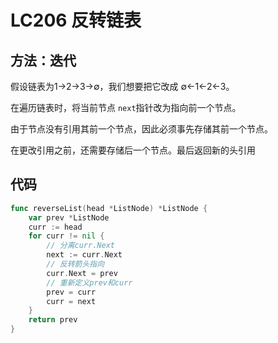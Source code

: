 # LC206 反转链表

## 方法：迭代

假设链表为1→2→3→∅，我们想要把它改成 ∅←1←2←3。

在遍历链表时，将当前节点 `next`指针改为指向前一个节点。

由于节点没有引用其前一个节点，因此必须事先存储其前一个节点。

在更改引用之前，还需要存储后一个节点。最后返回新的头引用

## 代码

```go
func reverseList(head *ListNode) *ListNode {
    var prev *ListNode
    curr := head
    for curr != nil {
      	// 分离curr.Next
        next := curr.Next
        // 反转箭头指向
        curr.Next = prev
        // 重新定义prev和curr
        prev = curr
        curr = next
    }
    return prev
}
```

